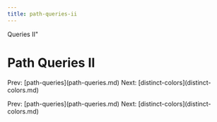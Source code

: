 ```yaml
---
title: path-queries-ii
---
```


Queries II\"

# Path Queries II

Prev: \[path-queries](path-queries.md) Next:
\[distinct-colors](distinct-colors.md)

Prev: \[path-queries](path-queries.md) Next:
\[distinct-colors](distinct-colors.md)
